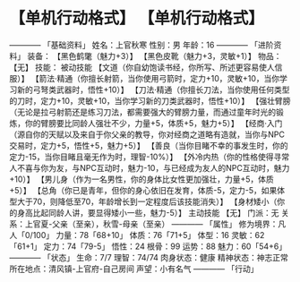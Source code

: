 # 【单机行动格式】 【单机行动格式】
————
「基础资料」
姓名：上官秋寒
性别：男
年龄：16
————
「进阶资料」
装备：
【黑色鹤氅（魅力+3）】
【黑色皮靴（魅力+3，灵敏+1）】
物品：
【无】
技能：
被动技能
【文道（你自幼饱读书经，你所写、所述更容易使人信服）】
【箭法·精通（你擅长射箭，当你使用弓箭时，定力+10，灵敏+10，当你学习新的弓弩类武器时，悟性+10）】
【刀法·精通（你擅长刀法，当你使用任何类型的刀时，定力+10，灵敏+10，当你学习新的刀类武器时，悟性+10）】
【强壮臂膀（无论是拉弓射箭还是练习刀法，都需要强大的臂膀力量，而通过童年时光的锻炼，你的臂膀要比同龄人强壮不少，力量+5，体质+5，魅力+5）】
【经商·入门（源自你的天赋以及来自于你父亲的教导，你对经商之道略有造就，当你与NPC交易时，定力+5，悟性+5，魅力+5）】
【善良（当你目睹不幸的事发生时，你的定力-15，当你目睹且毫无作为时，理智-10%）】
【外冷内热（你的性格使得寻常人不喜与你为友，与NPC互动时，魅力-10，与已经成为友人的NPC互动时，魅力+10）】
【男儿身（作为一名男性，你的身体比女性更加强壮，力量+5，体质+5）】
【总角（你已是青年，但你的身心依旧在发育，体质-5，定力-5，如果体型大于70，则降低至70，年龄增长到一定程度后该技能消失）】
【身材矮小（你的身高比起同龄人讲，要显得矮小一些，魅力-5）】
主动技能
【无】
门派：无
关系：上官夏-父亲（至亲），秋雪-母亲（至亲）
————
「属性」
修为境界：凡人「0/100」
力量：78「68+10」
体质：76「71+5」
体型：16
灵敏：62「61+1」
定力：74「79-5」
悟性：24
根骨：99
运势：88
魅力：60「54+6」
————
「状态」
生命：7/7
理智：74/74
肉身状态：健康
精神状态：神志正常
所在地点：清风镇-上官府-自己房间
声望：小有名气
————
「行动」